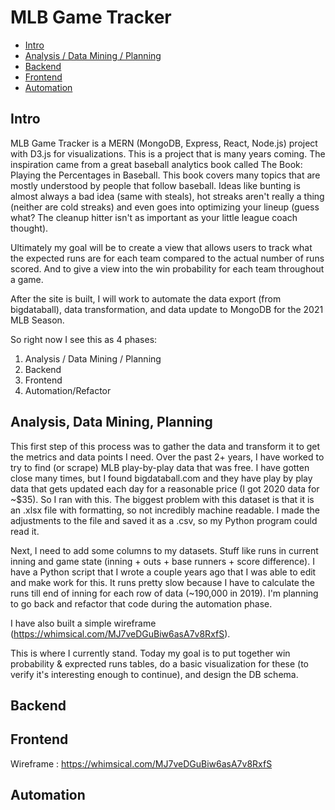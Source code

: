 # MLB Game Tracker

- [Intro](#intro)
- [Analysis / Data Mining / Planning](#analysis-data-mining-planning)
- [Backend](#backend)
- [Frontend](#frontend)
- [Automation](#automation)


## Intro

MLB Game Tracker is a MERN (MongoDB, Express, React, Node.js) project with D3.js for visualizations. This is a project that is many years coming. The inspiration came from a great baseball analytics book called The Book: Playing the Percentages in Baseball. This book covers many topics that are mostly understood by people that follow baseball. Ideas like bunting is almost always a bad idea (same with steals), hot streaks aren't really a thing (neither are cold streaks) and even goes into optimizing your lineup (guess what? The cleanup hitter isn't as important as your little league coach thought). 

Ultimately my goal will be to create a view that allows users to track what the expected runs are for each team compared to the actual number of runs scored. And to give a view into the win probability for each team throughout a game. 

After the site is built, I will work to automate the data export (from bigdataball), data transformation, and data update to MongoDB for the 2021 MLB Season. 

So right now I see this as 4 phases:
1. Analysis / Data Mining / Planning
2. Backend
3. Frontend
4. Automation/Refactor

## Analysis,  Data Mining, Planning

This first step of this process was to gather the data and transform it to get the metrics and data points I need. Over the past 2+ years, I have worked to try to find (or scrape) MLB play-by-play data that was free. I have gotten close many times, but I found bigdataball.com and they have play by play data that gets updated each day for a reasonable price (I got 2020 data for ~$35). So I ran with this. The biggest problem with this dataset is that it is an .xlsx file with formatting, so not incredibly machine readable. I made the adjustments to the file and saved it as a .csv, so my Python program could read it. 

Next, I need to add some columns to my datasets. Stuff like runs in current inning and game state (inning + outs + base runners + score difference). I have a Python script that I wrote a couple years ago that I was able to edit and make work for this. It runs pretty slow because I have to calculate the runs till end of inning for each row of data (~190,000 in 2019). I'm planning to go back and refactor that code during the automation phase. 

I have also built a simple wireframe (https://whimsical.com/MJ7veDGuBiw6asA7v8RxfS).

This is where I currently stand. Today my goal is to put together win probability & exprected runs tables, do a basic visualization for these (to verify it's interesting enough to continue), and design the DB schema. 


## Backend


## Frontend

Wireframe : https://whimsical.com/MJ7veDGuBiw6asA7v8RxfS

## Automation



